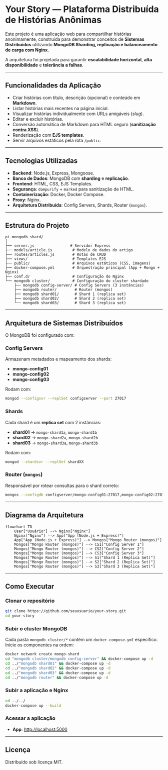 # Your Story — Plataforma Distribuída de Histórias Anônimas

Este projeto é uma aplicação web para compartilhar histórias anonimamente, construída para demonstrar conceitos de **Sistemas Distribuídos** utilizando **MongoDB Sharding, replicação e balanceamento de carga com Nginx**.

A arquitetura foi projetada para garantir **escalabilidade horizontal**, **alta disponibilidade** e **tolerância a falhas**.

---

## Funcionalidades da Aplicação

- Criar histórias com título, descrição (opcional) e conteúdo em **Markdown**.
- Listar histórias mais recentes na página inicial.
- Visualizar histórias individualmente com URLs amigáveis (*slug*).
- Editar e excluir histórias.
- Conversão automática de Markdown para HTML seguro (**sanitização contra XSS**).
- Renderização com **EJS templates**.
- Servir arquivos estáticos pela rota `/public`.

---

## Tecnologias Utilizadas

- **Backend**: Node.js, Express, Mongoose.
- **Banco de Dados**: MongoDB com **sharding** e **replicação**.
- **Frontend**: HTML, CSS, EJS Templates.
- **Segurança**: `dompurify` + `marked` para sanitização de HTML.
- **Containerização**: Docker, Docker Compose.
- **Proxy**: Nginx.
- **Arquitetura Distribuída**: Config Servers, Shards, Router (`mongos`).

---

## Estrutura do Projeto

```
pi-mongodb-shard/
│
├── server.js                # Servidor Express
├── models/article.js         # Modelo de dados do artigo
├── routes/articles.js        # Rotas de CRUD
├── views/                    # Templates EJS
├── public/                   # Arquivos estáticos (CSS, imagens)
├── docker-compose.yml        # Orquestração principal (App + Mongo + Nginx)
├── conf.d/                   # Configuração do Nginx
└── mongodb cluster/          # Configuração do cluster shardado
    ├── mongodb config-server/ # Config Servers (3 instâncias)
    ├── mongodb router/        # Router (mongos)
    ├── mongodb shard01/       # Shard 1 (replica set)
    ├── mongodb shard02/       # Shard 2 (replica set)
    └── mongodb shard03/       # Shard 3 (replica set)
```

---

## Arquitetura de Sistemas Distribuídos

O MongoDB foi configurado com:

### Config Servers
Armazenam metadados e mapeamento dos shards:
- **mongo-config01**
- **mongo-config02**
- **mongo-config03**
  
Rodam com:
```bash
mongod --configsvr --replSet configserver --port 27017
```

### Shards
Cada shard é um **replica set** com 2 instâncias:
- **shard01** → `mongo-shard1a`, `mongo-shard1b`
- **shard02** → `mongo-shard2a`, `mongo-shard2b`
- **shard03** → `mongo-shard3a`, `mongo-shard3b`

Rodam com:
```bash
mongod --shardsvr --replSet shardXX
```

### Router (`mongos`)
Responsável por rotear consultas para o shard correto:
```bash
mongos --configdb configserver/mongo-config01:27017,mongo-config02:27017,mongo-config03:27017 --bind_ip_all
```

---

## Diagrama da Arquitetura

```mermaid
flowchart TD
    User["Usuário"] --> Nginx["Nginx"]
    Nginx["Nginx"] --> App["App (Node.js + Express)"]
    App["App (Node.js + Express)"] --> Mongos["Mongo Router (mongos)"]
    Mongos["Mongo Router (mongos)"] --> CS1["Config Server 1"]
    Mongos["Mongo Router (mongos)"] --> CS2["Config Server 2"]
    Mongos["Mongo Router (mongos)"] --> CS3["Config Server 3"]
    Mongos["Mongo Router (mongos)"] --> S1["Shard 1 (Replica Set)"]
    Mongos["Mongo Router (mongos)"] --> S2["Shard 2 (Replica Set)"]
    Mongos["Mongo Router (mongos)"] --> S3["Shard 3 (Replica Set)"]
```

---

## Como Executar

### Clonar o repositório
```bash
git clone https://github.com/seuusuario/your-story.git
cd your-story
```

### Subir o cluster MongoDB
Cada pasta `mongodb cluster/*` contém um `docker-compose.yml` específico.  
Inicie os componentes na ordem:
```bash
docker network create mongo-shard
cd "mongodb cluster/mongodb config-server" && docker-compose up -d
cd ../"mongodb shard01" && docker-compose up -d
cd ../"mongodb shard02" && docker-compose up -d
cd ../"mongodb shard03" && docker-compose up -d
cd ../"mongodb router" && docker-compose up -d
```

### Subir a aplicação e Nginx
```bash
cd ../../
docker-compose up --build
```

### Acessar a aplicação
- **App**: [http://localhost:5000](http://localhost:5000)

---

## Licença
Distribuído sob licença MIT.
